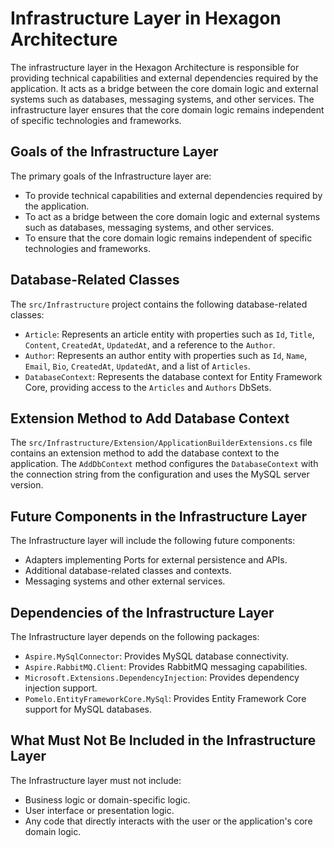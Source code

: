 # Infrastructure Layer in Hexagon Architecture

The infrastructure layer in the Hexagon Architecture is responsible for providing technical capabilities and external dependencies required by the application. It acts as a bridge between the core domain logic and external systems such as databases, messaging systems, and other services. The infrastructure layer ensures that the core domain logic remains independent of specific technologies and frameworks.

## Goals of the Infrastructure Layer

The primary goals of the Infrastructure layer are:
- To provide technical capabilities and external dependencies required by the application.
- To act as a bridge between the core domain logic and external systems such as databases, messaging systems, and other services.
- To ensure that the core domain logic remains independent of specific technologies and frameworks.

## Database-Related Classes

The `src/Infrastructure` project contains the following database-related classes:

- `Article`: Represents an article entity with properties such as `Id`, `Title`, `Content`, `CreatedAt`, `UpdatedAt`, and a reference to the `Author`.
- `Author`: Represents an author entity with properties such as `Id`, `Name`, `Email`, `Bio`, `CreatedAt`, `UpdatedAt`, and a list of `Articles`.
- `DatabaseContext`: Represents the database context for Entity Framework Core, providing access to the `Articles` and `Authors` DbSets.

## Extension Method to Add Database Context

The `src/Infrastructure/Extension/ApplicationBuilderExtensions.cs` file contains an extension method to add the database context to the application. The `AddDbContext` method configures the `DatabaseContext` with the connection string from the configuration and uses the MySQL server version.

## Future Components in the Infrastructure Layer

The Infrastructure layer will include the following future components:
- Adapters implementing Ports for external persistence and APIs.
- Additional database-related classes and contexts.
- Messaging systems and other external services.

## Dependencies of the Infrastructure Layer

The Infrastructure layer depends on the following packages:
- `Aspire.MySqlConnector`: Provides MySQL database connectivity.
- `Aspire.RabbitMQ.Client`: Provides RabbitMQ messaging capabilities.
- `Microsoft.Extensions.DependencyInjection`: Provides dependency injection support.
- `Pomelo.EntityFrameworkCore.MySql`: Provides Entity Framework Core support for MySQL databases.

## What Must Not Be Included in the Infrastructure Layer

The Infrastructure layer must not include:
- Business logic or domain-specific logic.
- User interface or presentation logic.
- Any code that directly interacts with the user or the application's core domain logic.
